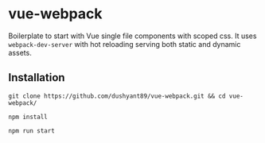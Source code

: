 # vue-webpack

Boilerplate to start with Vue single file components with scoped css. It uses `webpack-dev-server` with hot reloading serving both static and dynamic assets.

## Installation
`git clone https://github.com/dushyant89/vue-webpack.git && cd vue-webpack/`

`npm install`

`npm run start`
